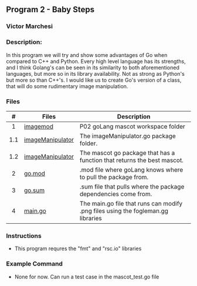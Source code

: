 ## Program 2 - Baby Steps
### Victor Marchesi
### Description:

In this program we will try and show some advantages of Go when compared to C++ and Python. Every high level language has its strengths, and I think Golang's can be seen in its similarity to both aforementioned languages, but more so in its library availability. Not as strong as Python's but more so than C++'s. I would like us to create Go's version of a class, that will do some rudimentary image manipulation.


### Files

|    #    | Files    | Description                      |
| :---: | -------- | -------------------------------- |
|    1    | [imagemod](./imagemod/imageManipulator) | P02 goLang mascot workspace folder |
|    1.1    | [imageManipulator](./imageManipulator) | The imageManipulator.go package folder. |
|    1.2    | [imageManipulator](./imageManipulator/imageManipulator.go) | The mascot go package that has a function that returns the best mascot. |
|    2    | [go.mod](./imagemod/go.mod) | .mod file where goLang knows where to pull the package from. |
|    3    | [go.sum](./imagemod/go.sum) | .sum file that pulls where the package dependencies come from. |
|    4    | [main.go](./imagemod/main.go) | The main.go file that runs can modify .png files using the fogleman.gg libraries |




### Instructions

- This program requres the "fmt" and "rsc.io" libraries

### Example Command

- None for now. Can run a test case in the mascot_test.go file
